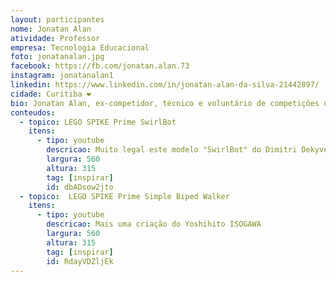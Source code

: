 ```yaml
---
layout: participantes
nome: Jonatan Alan
atividade: Professor
empresa: Tecnologia Educacional
foto: jonatanalan.jpg
facebook: https://fb.com/jonatan.alan.73
instagram: jonatanalan1
linkedin: https://www.linkedin.com/in/jonatan-alan-da-silva-21442897/
cidade: Curitiba ❤️
bio: Jonatan Alan, ex-competidor, técnico e voluntário de competições de robótica. Operador nacional da FIRST LEGO League Explore e Discover pela Tecnologia Educacional. Co-founder Discovery Talents Education. Apaixonado por robótica, LEGO, tecnologia e educação. Engenheiro mecanico pela Universidade Federal do Paraná. Pesquisador em desenvolvimento de metodologia avaliativa de educação tecnológica.
conteudos:
  - topico: LEGO SPIKE Prime SwirlBot
    itens: 
      - tipo: youtube
        descricao: Muito legal este modelo "SwirlBot" do Dimitri Dekyvere.
        largura: 560
        altura: 315
        tag: [inspirar]
        id: dbADsow2jto
  - topico:  LEGO SPIKE Prime Simple Biped Walker
    itens: 
      - tipo: youtube
        descricao: Mais uma criação do Yoshihito ISOGAWA
        largura: 560
        altura: 315
        tag: [inspirar]
        id: RdayVDZljEk
---
```

